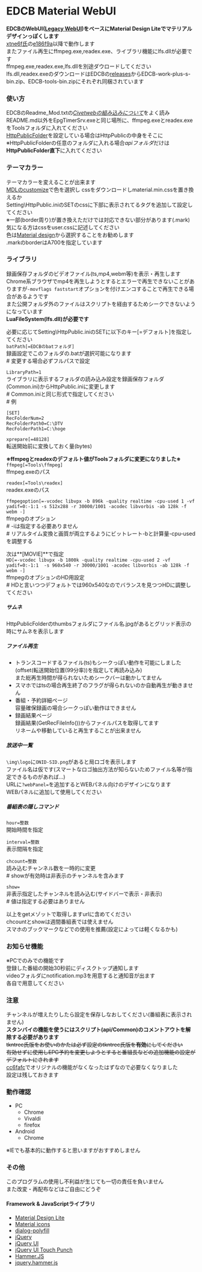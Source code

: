 EDCB Material WebUI
===================

**EDCBのWebUI([Legacy WebUI](https://github.com/xtne6f/EDCB/tree/work-plus-s/ini/HttpPublic/legacy))をベースにMaterial Design Liteでマテリアルデザインっぽくします**  
[xtne6f氏](https://github.com/xtne6f/EDCB)の[e186f9a](https://github.com/xtne6f/EDCB/commit/b72c091672f3c042c7c1369e51282fcadcf61df8)以降で動作します  
またファイル再生にffmpeg.exe,readex.exe、ライブラリ機能にlfs.dllが必要です  
ffmpeg.exe,readex.exe,lfs.dllを別途ダウロードしてください  
lfs.dll,readex.exeのダウンロードはEDCBの[releases](https://github.com/xtne6f/EDCB/releases)からEDCB-work-plus-s-bin.zip、EDCB-tools-bin.zipにそれぞれ同梱されています


### 使い方
EDCBのReadme_Mod.txtの[*Civetwebの組み込みについて*](https://github.com/xtne6f/EDCB/blob/9add270103ae26e62930707cf2b39fb8c5da18b7/Document/Readme_Mod.txt#L537-L641)をよく読み  
README.md以外をEpgTimerSrv.exeと同じ場所に、ffmpeg.exeとreadex.exeをToolsフォルダに入れてください  
[HttpPublicFolder](https://github.com/xtne6f/EDCB/blob/9add270103ae26e62930707cf2b39fb8c5da18b7/Document/Readme_Mod.txt#L566-L570)を設定している場合はHttpPublicの中身をそこに  
※HttpPublicFolderの任意のフォルダに入れる場合*apiフォルダ*だけは**HttpPublicFolder直下**に入れてください  

### テーマカラー
テーマカラーを変えることが出来ます  
[MDLのcustomize](http://www.getmdl.io/customize/index.html)で色を選択し
cssをダウンロードしmaterial.min.cssを置き換えるか  
Setting\HttpPublic.iniのSETのcssに下部に表示されてる<LINK>タグを追加して設定してください  
※一部(border周り)が置き換えただけでは対応できない部分があります(.mark)  
気になる方はcssをuser.cssに記述してください  
色は[Material design](http://www.google.com/design/spec/style/color.html#color-color-palette)から選択することをお勧めします  
.markのborderはA700を指定しています

### ライブラリ
録画保存フォルダのビデオファイル(ts,mp4,webm等)を表示・再生します  
Chrome系ブラウザでmp4を再生しようとするとエラーで再生できないことがありますが`-movflags faststart`オプションを付けエンコすることで再生できる場合があるようです  
また公開フォルダ外のファイルはスクリプトを経由するためシークできないようになっています  
**LuaFileSystem(lfs.dll)が必要です**  

必要に応じてSetting\HttpPublic.iniのSETに以下のキー[=デフォルト]を指定してください  
`batPath[=EDCBのbatフォルダ]`  
録画設定でこのフォルダの.batが選択可能になります  
\# 変更する場合必ずフルパスで設定

`LibraryPath=1`  
ライブラリに表示するフォルダの読み込み設定を録画保存フォルダ(Common.ini)からHttpPublic.iniに変更します  
\# Common.iniと同じ形式で指定してください  
\# 例

    [SET]
    RecFolderNum=2
    RecFolderPath0=C:\DTV
    RecFolderPath1=C:\hoge

`xprepare[=48128]`  
転送開始前に変換しておく量(bytes)

**※ffmpegとreadexのデフォルト値がToolsフォルダに変更になりました※**  
`ffmpeg[=Tools\ffmpeg]`  
ffmpeg.exeのパス

`readex[=Tools\readex]`  
readex.exeのパス  

`ffmpegoption[=-vcodec libvpx -b 896k -quality realtime -cpu-used 1 -vf yadif=0:-1:1 -s 512x288 -r 30000/1001 -acodec libvorbis -ab 128k -f webm -]`  
ffmpegのオプション  
\# -iは指定する必要ありません  
\# リアルタイム変換と画質が両立するようにビットレート-bと計算量-cpu-usedを調整する

次は**[MOVIE]**で指定  
`HD[=-vcodec libvpx -b 1800k -quality realtime -cpu-used 2 -vf yadif=0:-1:1  -s 960x540 -r 30000/1001 -acodec libvorbis -ab 128k -f webm -]`  
ffmpegのオプションのHD用設定  
\# HDと言いつつデフォルトでは960x540なのでバランスを見つつHDに調整してください

##### サムネ
HttpPublicFolderのthumbsフォルダにファイル名.jpgがあるとグリッド表示の時にサムネを表示します

##### ファイル再生
* トランスコードするファイル(ts)もシークっぽい動作を可能にしました(offset(転送開始位置(99分率))を指定して再読み込み)  
また総再生時間が得られないためシークバーは動かしてません  
* スマホではtsの場合再生終了のフラグが得られないのか自動再生が動きません  
* 番組・予約詳細ページ  
容量確保録画の場合シークっぽい動作はできません
* 録画結果ページ  
録画結果(GetRecFileInfo())からファイルパスを取得してます  
リネームや移動していると再生することが出来ません

##### 放送中一覧
`\img\logo`に`ONID-SID.png`があると局ロゴを表示します  
ファイル名は仮です(スマートなロゴ抽出方法が知らないためファイル名等が指定できるものがあれば…)  
URLに`?webPanel=`を追加するとWEBパネル向けのデザインになります  
WEBパネルに追加して使用してください

##### 番組表の隠しコマンド
`hour=整数`  
開始時間を指定

`interval=整数`  
表示間隔を指定

`chcount=整数`  
読み込むチャンネル数を一時的に変更  
\# showが有効時は非表示のチャンネルを含みます

`show=`  
非表示指定したチャンネルを読み込む(サイドバーで表示・非表示)  
\# 値は指定する必要はありません  

以上をgetメゾットで取得しますurlに含めてください  
chcountとshowは週間番組表では使えません  
スマホのブックマークなどでの使用を推薦(設定によっては軽くなるかも)

### お知らせ機能
※PCでのみでの機能です  
登録した番組の開始30秒前にディスクトップ通知します  
videoフォルダにnotification.mp3を用意すると通知音が出ます  
各自で用意してください

### 注意
チャンネルが増えたりしたら設定を保存しなおしてください(番組表に表示されません)  
**スタンバイの機能を使うにはスクリプト(api/Common)のコメントアウトを解除する必要があります**  
~~tkntrec氏版をお使いのかたは必ず設定のtkntrec氏版を**有効**にしてください  
有効せずに使用しEPG予約を変更しようとすると番組長などの追加機能の設定がデフォルトにされます~~  
[cc6fafc](https://github.com/xtne6f/EDCB/commit/cc6fafcbfe5cb558e1ed89f6f3ff62ea5ec620ca)でオリジナルの機能がなくなったはずなので必要なくなりました  
設定は残しておきます

### 動作確認

- PC
  - Chrome
  - Vivaldi
  - firefox
- Android
  - Chrome

※IEでも基本的に動作すると思いますがおすすめしません  

### その他
このプログラムの使用し不利益が生じても一切の責任を負いません  
また改変・再配布などはご自由にどうぞ

#### Framework & JavaScriptライブラリ

* [Material Design Lite](http://www.getmdl.io)
* [Material icons](https://design.google.com/icons/)
* [dialog-polyfill](https://github.com/GoogleChrome/dialog-polyfill)
* [jQuery](https://jquery.com)
* [jQuery UI](https://jqueryui.com)
* [jQuery UI Touch Punch](http://touchpunch.furf.com)
* [Hammer.JS](http://hammerjs.github.io)
* [jquery.hammer.js](https://github.com/hammerjs/jquery.hammer.js)
